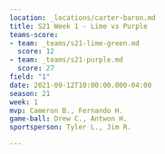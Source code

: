 ```yaml
---
location: _locations/carter-baron.md
title: S21 Week 1 - Lime vs Purple
teams-score:
- team: _teams/s21-lime-green.md
  score: 12
- team: _teams/s21-purple.md
  score: 27
field: "1"
date: 2021-09-12T10:00:00.000-04:00
season: 21
week: 1
mvp: Cameron B., Fernando H.
game-ball: Drew C., Antwon H.
sportsperson: Tyler L., Jim R.

---
```

